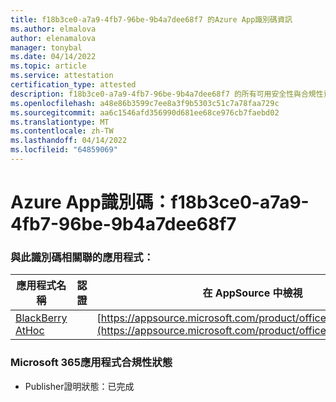 ```yaml
---
title: f18b3ce0-a7a9-4fb7-96be-9b4a7dee68f7 的Azure App識別碼資訊
ms.author: elmalova
author: elenamalova
manager: tonybal
ms.date: 04/14/2022
ms.topic: article
ms.service: attestation
certification_type: attested
description: f18b3ce0-a7a9-4fb7-96be-9b4a7dee68f7 的所有可用安全性與合規性資訊。
ms.openlocfilehash: a48e86b3599c7ee8a3f9b5303c51c7a78faa729c
ms.sourcegitcommit: aa6c1546afd356990d681ee68ce976cb7faebd02
ms.translationtype: MT
ms.contentlocale: zh-TW
ms.lasthandoff: 04/14/2022
ms.locfileid: "64859069"
---
```

# <a name="azure-app-id-f18b3ce0-a7a9-4fb7-96be-9b4a7dee68f7"></a>Azure App識別碼：f18b3ce0-a7a9-4fb7-96be-9b4a7dee68f7


### <a name="apps-associated-with-this-id"></a>與此識別碼相關聯的應用程式：
| **應用程式名稱** | **認證** | **在 AppSource 中檢視** |
|--------------|---------------|-----------------------|
| [BlackBerry AtHoc](../forward/WA200003065.md) |  | [https://appsource.microsoft.com/product/office/WA200003065](https://appsource.microsoft.com/product/office/WA200003065) |

### <a name="microsoft-365-app-compliance-status"></a>Microsoft 365應用程式合規性狀態
- Publisher證明狀態：已完成
